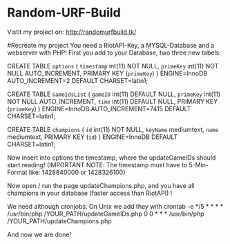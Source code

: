 # Random-URF-Build
Vistit my project on: http://randomurfbuild.tk/

#Recreate my project
You need a RiotAPI-Key, a MYSQL-Database and a webserver with PHP!
First you add to your Database, two three new tabels:

CREATE TABLE `options` (
  `timestamp` int(11) NOT NULL,
  `primeKey` int(11) NOT NULL AUTO_INCREMENT,
  PRIMARY KEY (`primeKey`)
) ENGINE=InnoDB AUTO_INCREMENT=2 DEFAULT CHARSET=latin1;

CREATE TABLE `GameIdsList` (
  `gameID` int(11) DEFAULT NULL,
  `primeKey` int(11) NOT NULL AUTO_INCREMENT,
  `time` int(11) DEFAULT NULL,
  PRIMARY KEY (`primeKey`)
) ENGINE=InnoDB AUTO_INCREMENT=7415 DEFAULT CHARSET=latin1;

CREATE TABLE `champions` (
  `id` int(11) NOT NULL,
  `keyName` mediumtext,
  `name` mediumtext,
  PRIMARY KEY (`id`)
) ENGINE=InnoDB DEFAULT CHARSET=latin1;

Now insert into options the timestamp, where the updateGameIDs should start reading!
(IMPORTANT NOTE: The timestamp must have to 5-Min-Format like: 1428840000 or 1428326100)

Now open / run the page updateChampions.php, and you have all champions in your database (faster access than RiotAPI) !

We need although cronjobs:
On Unix we add they with crontab -e
*/5 * * * * /usr/bin/php /YOUR_PATH/updateGameIDs.php
0 0 * * * /usr/bin/php /YOUR_PATH/updateChampions.php

And now we are done!
